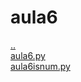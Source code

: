 # aula6 
<a href='https://gabrielryanft.github.io/learning/cursoemvideo/python/aulas' target='_self' rel='prev'>..</a><br/>
<a href='https://gabrielryanft.github.io/learning/cursoemvideo/python/aulas/aula6/aula6.py' target='_blank' rel='next'>aula6.py</a><br/>
<a href='https://gabrielryanft.github.io/learning/cursoemvideo/python/aulas/aula6/aula6isnum.py' target='_blank' rel='next'>aula6isnum.py</a><br/>
